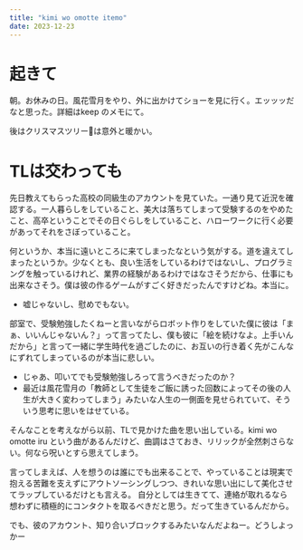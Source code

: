 ```yaml
---
title: "kimi wo omotte itemo"
date: 2023-12-23
---
```


# 起きて
朝。お休みの日。風花雪月をやり、外に出かけてショーを見に行く。エッッッだなと思った。詳細はkeep のメモにて。

後はクリスマスツリー🎄は意外と暖かい。

# TLは交わっても
先日教えてもらった高校の同級生のアカウントを見ていた。一通り見て近況を確認する。一人暮らしをしていること、美大は落ちてしまって受験するのをやめたこと、高卒ということでその日ぐらしをしていること、ハローワークに行く必要があってそれをさぼっていること。

何というか、本当に遠いところに来てしまったなという気がする。道を違えてしまったというか。少なくとも、良い生活をしているわけではないし、プログラミングを触っているけれど、業界の経験があるわけではなさそうだから、仕事にも出来なさそう。僕は彼の作るゲームがすごく好きだったんですけどね。本当に。
- 嘘じゃないし、慰めでもない。

部室で、受験勉強したくねーと言いながらロボット作りをしていた僕に彼は「まぁ、いいんじゃないん？」って言ってたし、僕も彼に「絵を続けなよ。上手いんだから」と言って一緒に学生時代を過ごしたのに、お互いの行き着く先がこんなにずれてしまっているのが本当に悲しい。
- じゃあ、叩いてでも受験勉強しろって言うべきだったのか？
- 最近は風花雪月の「教師として生徒をご飯に誘った回数によってその後の人生が大きく変わってしまう」みたいな人生の一側面を見せられていて、そういう思考に思いをはせている。

そんなことを考えながら以前、TLで見かけた曲を思い出している。kimi wo omotte iru という曲があるんだけど、曲調はさておき、リリックが全然刺さらない。何なら呪いとすら思えてしまう。

言ってしまえば、人を想うのは誰にでも出来ることで、やっていることは現実で抱える苦難を支えずにアウトソーシングしつつ、きれいな思い出にして美化させてラップしているだけとも言える。
自分としては生きてて、連絡が取れるなら想わずに積極的にコンタクトを取るべきだと思う。だって生きているんだから。

でも、彼のアカウント、知り合いブロックするみたいなんだよねー。どうしよっかー